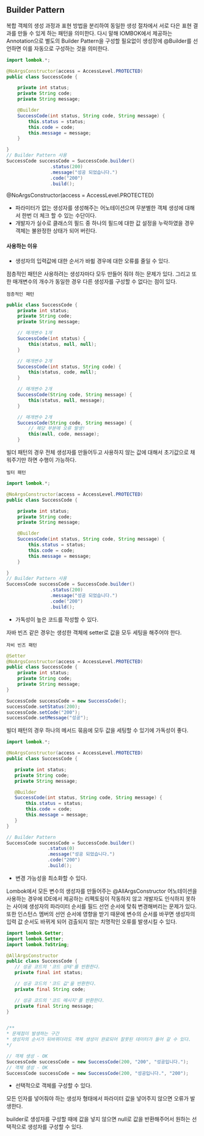 ## Builder Pattern

복합 객체의 생성 과정과 표현 방법을 분리하여 동일한 생성 절차에서 서로 다은 표현 결과를 만들 수 있게 하는 패턴을 의미한다.
다시 말해 lOMBOK에서 제공하는 Annotation으로 별도의 Builder Pattern을 구성할 필요없이 생성장에 @Builder를 선언하면 이를 자동으로 구성하는 것을 의미한다.

```java
import lombok.*;

@NoArgsConstructor(access = AccessLevel.PROTECTED)
public class SuccessCode {

    private int status;
    private String code;
    private String message;

    @Builder
    SuccessCode(int status, String code, String message) {
        this.status = status;
        this.code = code;
        this.message = message;
    }

}
// Builder Pattern 사용
SuccessCode successCode = SuccessCode.builder()
                .status(200)
                .message("성공 되었습니다.")
                .code("200")
                .build();
```

@NoArgsConstructor(access = AccessLevel.PROTECTED)
- 파라미터가 없는 생성자를 생성해주는 어노테이션으며 무분별한 객체 생성에 대해서 한번 더 체크 할 수 있는 수단이다.
- 개발자가 실수로 클래스의 필드 중 하나의 필드에 대한 값 설정을 누락하였을 경우 객체는 불완정한 상태가 되어 버린다.

#### 사용하는 이유

- 생성자의 입력값에 대한 순서가 바쓀 경우에 대한 오류를 줄일 수 있다.

점층적인 패턴은 사용하려는 생성자마다 모두 만들어 줘야 하는 문제가 있다.
그리고 또한 매개변수의 개수가 동일한 경우 다른 생성자를 구성할 수 없다는 점이 있다.

`점층적인 패턴`
```java
public class SuccessCode {
    private int status;
    private String code;
    private String message;

    // 매개변수 1개
    SuccessCode(int status) {
        this(status, null, null);
    }

    // 매개변수 2개
    SuccessCode(int status, String code) {
        this(status, code, null);
    }

    // 매개변수 2개
    SuccessCode(String code, String message) {
        this(status, null, message);
    }

    // 매개변수 2개
    SuccessCode(String code, String message) {
        // 해당 부분에 오류 발생!
        this(null, code, message);
    }

```

빌더 패턴의 경우 전체 생성자를 만들어두고 사용하지 않는 값에 대해서 초기값으로 채워주기만 하면 수행이 가능하다.

`빌터 패턴`
```java
import lombok.*;

@NoArgsConstructor(access = AccessLevel.PROTECTED)
public class SuccessCode {

    private int status;
    private String code;
    private String message;

    @Builder
    SuccessCode(int status, String code, String message) {
        this.status = status;
        this.code = code;
        this.message = message;
    }

}
// Builder Pattern 사용
SuccessCode successCode = SuccessCode.builder()
                .status(200)
                .message("성공 되었습니다.")
                .code("200")
                .build();
```

- 가독성이 높은 코드를 작성할 수 있다.

자바 빈즈 같은 경우는 생성한 객체에 setter로 값을 모두 세팅을 해주어야 한다.

`자비 빈즈 패턴`
```java
@Setter
@NoArgsConstructor(access = AccessLevel.PROTECTED)
public class SuccessCode {
    private int status;
    private String code;
    private String message;
}

SuccessCode successCode = new SuccessCode();
successCode.setStatus(200);
successCode.setCode("200");
successCode.setMessage("성공");
```
 빌더 패턴의 경우 하나의 메서드 묶음에 모두 값을 세팅할 수 있기에 가독성이 좋다.

 ```java
 import lombok.*;

@NoArgsConstructor(access = AccessLevel.PROTECTED)
public class SuccessCode {

    private int status;
    private String code;
    private String message;

    @Builder
    SuccessCode(int status, String code, String message) {
        this.status = status;
        this.code = code;
        this.message = message;
    }
}

// Builder Pattern 
SuccessCode successCode = SuccessCode.builder()
                .status(0)
                .message("성공 되었습니다.")
                .code("200")
                .build();
 ```

 - 변경 가능성을 최소화할 수 있다.

 Lombok에서 모든 변수의 생성자를 만들어주는 @AllArgsConstructor 어노테이션을 사용하는 경우에 IDE에서 제공하는 리펙토링이 작동하지 않고 개발자도 인식하지 못하는 사이에 생성자의 파라미터 순서를 필드 선언 순서에 맞춰 변경해버리는 문제가 있다.
 또한 인스턴스 멤버의 선언 순서에 영향을 받기 때문에 변수의 순서를 바꾸면 생성자의 입력 값 순서도 바뀌게 되어 검출되지 않는 치명적인 오류를 발생시킬 수 있다.

 ```java
 import lombok.Getter;
import lombok.Setter;
import lombok.ToString;

@AllArgsConstructor
public class SuccessCode {
    // 성공 코드의 '코드 상태'를 반환한다.
    private final int status;

    // 성공 코드의 '코드 값'을 반환한다.
    private final String code;

    // 성공 코드의 '코드 메시지'를 반환한다.
    private final String message;
}


/**
 * 문제점이 발생하는 구간
 * 생성자의 순서가 뒤바뀌더라도 객체 생성이 완료되어 잘못된 데이터가 들어 갈 수 있다.
 */

// 객체 생성 - OK
SuccessCode successCode = new SuccessCode(200, "200", "성공입니다.");
// 객체 생성 - OK
SuccessCode successCode = new SuccessCode(200, "성공입니다.", "200");
 ```

 - 선택적으로 객체를 구성할 수 있다.

 모든 인자를 넣어줘야 하는 생성자 형태에서 파라미터 값을 넣어주지 않으면 오류가 발생한다.

 builder로 생성자를 구성할 때에 값을 넣지 않으면 null로 값을 반환해주어서 원하는 선택적으로 생성자를 구성할 수 있다.